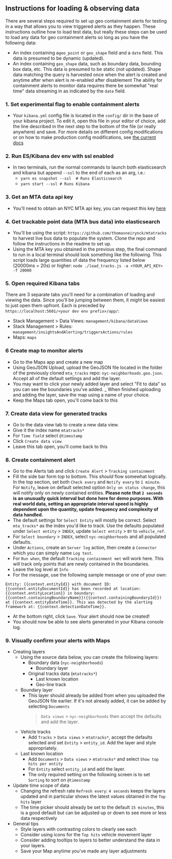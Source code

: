 ## Instructions for loading & observing data 

There are several steps required to set up geo containment alerts for testing in a way
that allows you to view triggered alerts as they happen. These instructions outline
how to load test data, but really these steps can be used to load any data for geo
containment alerts so long as you have the following data:
- An index containing a`geo_point` or `geo_shape` field and a `date` field. This data is presumed to
be dynamic (updated).
- An index containing `geo_shape` data, such as boundary data, bounding box data, etc.
This data is presumed to be static (not updated). Shape data matching the query is
harvested once when the alert is created and anytime after when alert is re-enabled
after disablement
The ability for containment alerts to monitor data requires there be somewhat "real time"
data streaming in as indicated by the `date` field.

### 1. Set experimental flag to enable containment alerts
- Your `kibana.yml` config file is located in the `config/` dir in the base of your kibana
project. To edit it, open this file in your editor of choice, add the line described in
the next step to the bottom of the file (or really anywhere) and save. For more details
on different config modifications or on how to make production config modifications,
see [the current docs](https://www.elastic.co/guide/en/kibana/current/settings.html)

### 2. Run ES/Kibana dev env with ssl enabled
- In two terminals, run the normal commands to launch both elasticsearch and kibana but 
append `--ssl` to the end of each as an arg, i.e.:
  - `yarn es snapshot --ssl  # Runs Elasticsearch`
  - `yarn start --ssl # Runs Kibana`
  
### 3. Get an MTA data api key
- You'll need to obtain an NYC MTA api key, you can request this
  key [here](https://docs.google.com/forms/d/e/1FAIpQLSfGUZA6h4eHd2-ImaK5Q_I5Gb7C3UEP5vYDALyGd7r3h08YKg/viewform?hl=en&formkey=dG9kcGIxRFpSS0NhQWM4UjA0V0VkNGc6MQ#gid=0)

### 4. Get trackable point data (MTA bus data) into elasticsearch
- You'll be using the script: `https://github.com/thomasneirynck/mtatracks` to harvest
live bus data to populate the system. Clone the repo and follow the instructions in
the readme to set up. 
- Using the MTA key you obtained in the previous step, the final command to run
in a local terminal should look something like the following. This script loads large
quantities of data the frequency listed below (20000ms = 20s) or higher:
`node ./load_tracks.js -a <YOUR_API_KEY> -f 20000`

### 5. Open required Kibana tabs
There are 3 separate tabs you'll need for a combination of loading and viewing the
data. Since you'll be jumping between them, it might be easiest to just open them
upfront. Each is preceded by `https://localhost:5601/<your dev env prefix>/app/`:
- Stack Management > Data Views: `management/kibana/dataViews`
- Stack Management > Rules: `management/insightsAndAlerting/triggersActions/rules`
- Maps: `maps`

### 6 Create map to monitor alerts
- Go to the Maps app and create a new map
- Using GeoJSON Upload, upload the GeoJSON file located in the folder of the previously 
cloned `mta_tracks` repo: `nyc-neighborhoods.geo.json`. Accept all of the default
settings and add the layer.
- You may want to click your newly added layer and select "Fit to data" so you can see the
boundaries you've added.
_ When finished uploading and adding the layer, save the map using a name of your
choice.
- Keep the Maps tab open, you'll come back to this

### 7. Create data view for generated tracks
- Go to the data view tab to create a new data view.
- Give it the index name `mtatracks*`
- For `Time field` select `@timestamp`
- Click `Create data view`
- Leave this tab open, you'll come back to this

### 8. Create containment alert
- Go to the Alerts tab and click `Create Alert` > `Tracking containment`
- Fill the side bar form top to bottom. This _should_ flow somewhat logically. In the top 
section, set both `Check every` and `Notify every` to `1 minute`.
 For `Notify`, leave
on default selected option `Only on status change`, this will notify only on newly
contained entities.
 **Please note that `2 seconds` is an unusually quick interval but done here for demo
 purposes. With real world data, setting an appropriate interval speed is highly dependent
 upon the quantity, update frequency and complexity of data handled.**
- The default settings for `Select Entity` will mostly be correct. Select `mta_tracks*`
as the index you'd like to track. Use the defaults populated under
`Select entity` > `INDEX`, update `Select entity` > `BY` to `vehicle_ref`.
- For `Select boundary` > `INDEX`, select `nyc-neighborhoods` and all populated defaults.
- Under `Actions`, create an `Server log` action, then create a `Connector` which you can simply name
`Log test`.
- For `Run when`, the default `Tracking containment met` will work here. This will track
only points that are newly contained in the boundaries.
- Leave the log level at `Info`
- For the message, use the following sample message or one of your own:
```
Entity: {{context.entityId}} with document ID: {{context.entityDocumentId}} has been recorded at location: {{context.entityLocation}} in boundary: {{context.containingBoundaryName}}({{context.containingBoundaryId}}) at {{context.entityDateTime}}. This was detected by the alerting framework at: {{context.detectionDateTime}}. 
```
- At the bottom right, click `Save`. Your alert should now be created!
- You should now be able to see alerts generated in your Kibana console log.

### 9. Visually confirm your alerts with Maps
- Creating layers
  - Using the source data below, you can create the following layers:
      - Boundary data (`nyc-neighborhoods`)
        - Boundary layer
      - Original tracks data (`mtatracks*`)
        - Last known location
        - Geo-line track
  - Boundary layer
    - This layer should already be added from when you uploaded the GeoJSON
      file earlier. If it's not already added, it can be added by selecting `Documents`
      > `Data views` > `nyc-neighborhoods` then accept the defaults and add the layer. 
  - Vehicle tracks
    - Add `Tracks` > `Data views` > `mtatracks*`, accept the defaults selected and set `Entity` > `entity_id`. Add the layer and style appropriately.
  - Last known location
    - Add `Documents` > `Data views` > `mtatracks*` and select `Show top hits per entity`
    - For `Entity` select `entity_id` and add the layer. 
    - The only required setting on the following screen is to set `Sorting` to sort on `@timestamp`
- Update time scope of data
  - Changing the refresh rate `Refresh every`: `4 seconds` keeps the layers updated and in particular
  shows the latest values obtained in the `Top hits` layer
  - The time picker should already be set to the default `15 minutes`, this is a good default but
  can be adjusted up or down to see more or less data respectively
- General tips  
    - Style layers with contrasting colors to clearly see each
    - Consider using icons for the `Top hits` vehicle movement layer
    - Consider adding tooltips to layers to better understand the data in your layers.
    - Save your Map anytime you've made any layer adjustments
